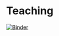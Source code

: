 # Teaching



[![Binder](https://mybinder.org/badge_logo.svg)](https://mybinder.org/v2/gh/JamieLab/Teaching/HEAD?labpath=Using%20In%20Situ%20Data.ipynb)
